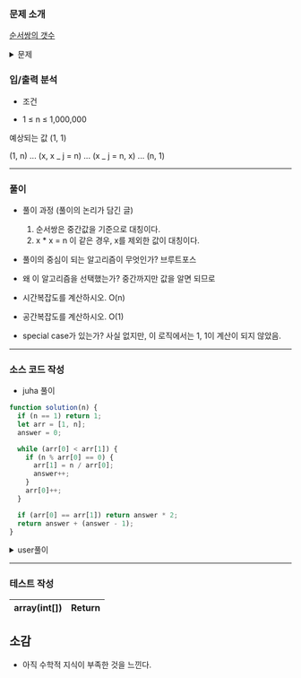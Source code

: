 ### 문제 소개

[순서쌍의 갯수](https://school.programmers.co.kr/learn/courses/30/lessons/120836)

<details>
<summary>문제</summary>
<div markdown="1">

순서쌍이란 두 개의 숫자를 순서를 정하여 짝지어 나타낸 쌍으로 (a, b)로 표기합니다.
자연수 n이 매개변수로 주어질 때 두 숫자의 곱이 n인 자연수 순서쌍의 개수를 return하도록 solution 함수를 완성해주세요.

</div>
</details>

### 입/출력 분석

- 조건

* 1 ≤ n ≤ 1,000,000

예상되는 값
(1, 1)

(1, n) ... (x, x _ j = n) ... (x _ j = n, x) ... (n, 1)

---

### 풀이

- 풀이 과정 (풀이의 논리가 담긴 글)

  1. 순서쌍은 중간값을 기준으로 대칭이다.
  2. x \* x = n 이 같은 경우, x를 제외한 값이 대칭이다.

- 풀이의 중심이 되는 알고리즘이 무엇인가?
  브루트포스

- 왜 이 알고리즘을 선택했는가?
  중간까지만 값을 알면 되므로

- 시간복잡도를 계산하시오.
  O(n)

- 공간복잡도를 계산하시오.
  O(1)

- special case가 있는가?
  사실 없지만, 이 로직에서는 1, 1이 계산이 되지 않았음.

---

### 소스 코드 작성

- juha 풀이

```js
function solution(n) {
  if (n == 1) return 1;
  let arr = [1, n];
  answer = 0;

  while (arr[0] < arr[1]) {
    if (n % arr[0] == 0) {
      arr[1] = n / arr[0];
      answer++;
    }
    arr[0]++;
  }

  if (arr[0] == arr[1]) return answer * 2;
  return answer + (answer - 1);
}
```

<details>
<summary>user풀이</summary>
<div markdown="2">

```js
function solution(n) {
  let ans = 0;
  for (let i = 1; i < Math.sqrt(n); i++) if (n % i === 0) ans += 2;

  return Number.isInteger(Math.sqrt(n)) ? ans + 1 : ans;
}
```

</div>
</details>

---

### 테스트 작성

| array(int[]) | Return |
| :----------: | :----: |

## 소감

- 아직 수학적 지식이 부족한 것을 느낀다.
